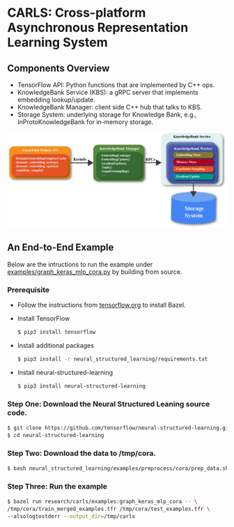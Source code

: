 # CARLS: Cross-platform Asynchronous Representation Learning System

## Components Overview

*   TensorFlow API: Python functions that are implemented by C++ ops.
*   KnowledgeBank Service (KBS): a gRPC server that implements embedding
    lookup/update.
*   KnowledgeBank Manager: client side C++ hub that talks to KBS.
*   Storage System: underlying storage for Knowledge Bank, e.g.,
    InProtoKnowledgeBank for in-memory storage.

![](g3doc/images/knowledge_bank_server.png)

## An End-to-End Example

Below are the intructions to run the example under
[examples/graph_keras_mlp_cora.py](examples/graph_keras_mlp_cora.py) by building
from source.

### Prerequisite

*   Follow the instructions from
    [tensorflow.org](https://www.tensorflow.org/install/source#install_bazel) to
    install Bazel.

*   Install TensorFlow

    ```sh
    $ pip3 install tensorflow
    ```

*   Install additional packages

    ```sh
    $ pip3 install -r neural_structured_learning/requirements.txt
    ```

*   Install neural-structured-learning

    ```sh
    $ pip3 install neural-structured-learning
    ```

### Step One: Download the Neural Structured Leaning source code.

```sh
$ git clone https://github.com/tensorflow/neural-structured-learning.git
$ cd neural-structured-learning
```

### Step Two: Download the data to /tmp/cora.

```sh
$ bash neural_structured_learning/examples/preprocess/cora/prep_data.sh
```

### Step Three: Run the example

```sh
$ bazel run research/carls/examples:graph_keras_mlp_cora -- \
/tmp/cora/train_merged_examples.tfr /tmp/cora/test_examples.tfr \
--alsologtostderr --output_dir=/tmp/carls
```
